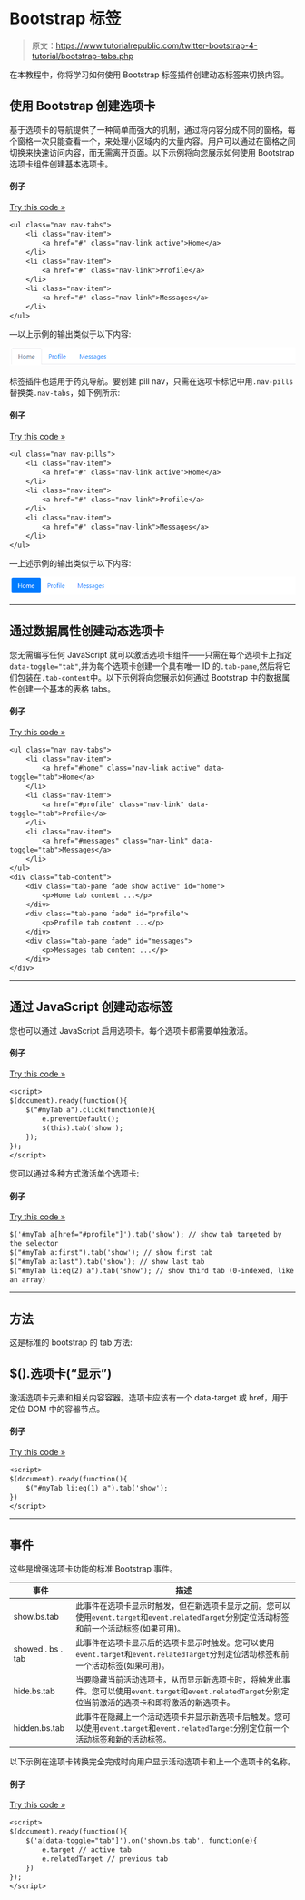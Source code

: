 # Bootstrap 标签

> 原文：<https://www.tutorialrepublic.com/twitter-bootstrap-4-tutorial/bootstrap-tabs.php>

在本教程中，你将学习如何使用 Bootstrap 标签插件创建动态标签来切换内容。

## 使用 Bootstrap 创建选项卡

基于选项卡的导航提供了一种简单而强大的机制，通过将内容分成不同的窗格，每个窗格一次只能查看一个，来处理小区域内的大量内容。用户可以通过在窗格之间切换来快速访问内容，而无需离开页面。以下示例将向您展示如何使用 Bootstrap 选项卡组件创建基本选项卡。

#### 例子

[Try this code »](../codelab.php?topic=bootstrap-4&file=basic-tabs "Try this code using online Editor")

```
<ul class="nav nav-tabs">
    <li class="nav-item">
        <a href="#" class="nav-link active">Home</a>
    </li>
    <li class="nav-item">
        <a href="#" class="nav-link">Profile</a>
    </li>
    <li class="nav-item">
        <a href="#" class="nav-link">Messages</a>
    </li>
</ul>
```

—以上示例的输出类似于以下内容:

[![Bootstrap Tabs](img/de86282d6db4b400f377bb49daa89843.png)](../codelab.php?topic=bootstrap-4&file=basic-tabs) 

标签插件也适用于药丸导航。要创建 pill nav，只需在选项卡标记中用`.nav-pills`替换类`.nav-tabs`，如下例所示:

#### 例子

[Try this code »](../codelab.php?topic=bootstrap-4&file=basic-pills "Try this code using online Editor")

```
<ul class="nav nav-pills">
    <li class="nav-item">
        <a href="#" class="nav-link active">Home</a>
    </li>
    <li class="nav-item">
        <a href="#" class="nav-link">Profile</a>
    </li>
    <li class="nav-item">
        <a href="#" class="nav-link">Messages</a>
    </li>
</ul>
```

—上述示例的输出类似于以下内容:

[![Bootstrap Pills](img/a017f993f904da26ccbca14f204fd415.png)](../codelab.php?topic=bootstrap-4&file=basic-pills) 

* * *

## 通过数据属性创建动态选项卡

您无需编写任何 JavaScript 就可以激活选项卡组件——只需在每个选项卡上指定`data-toggle="tab"`,并为每个选项卡创建一个具有唯一 ID 的`.tab-pane`,然后将它们包装在`.tab-content`中。以下示例将向您展示如何通过 Bootstrap 中的数据属性创建一个基本的表格 tabs。

#### 例子

[Try this code »](../codelab.php?topic=bootstrap-4&file=create-dynamic-tabs-via-data-attribute "Try this code using online Editor")

```
<ul class="nav nav-tabs">
    <li class="nav-item">
        <a href="#home" class="nav-link active" data-toggle="tab">Home</a>
    </li>
    <li class="nav-item">
        <a href="#profile" class="nav-link" data-toggle="tab">Profile</a>
    </li>
    <li class="nav-item">
        <a href="#messages" class="nav-link" data-toggle="tab">Messages</a>
    </li>
</ul>
<div class="tab-content">
    <div class="tab-pane fade show active" id="home">
        <p>Home tab content ...</p>
    </div>
    <div class="tab-pane fade" id="profile">
        <p>Profile tab content ...</p>
    </div>
    <div class="tab-pane fade" id="messages">
        <p>Messages tab content ...</p>
    </div>
</div>
```

* * *

## 通过 JavaScript 创建动态标签

您也可以通过 JavaScript 启用选项卡。每个选项卡都需要单独激活。

#### 例子

[Try this code »](../codelab.php?topic=bootstrap-4&file=create-dynamic-tabs-via-javascript "Try this code using online Editor")

```
<script>
$(document).ready(function(){
    $("#myTab a").click(function(e){
        e.preventDefault();
        $(this).tab('show');
    });
});
</script>
```

您可以通过多种方式激活单个选项卡:

#### 例子

[Try this code »](../codelab.php?topic=bootstrap-4&file=activate-individual-tabs-via-javascript "Try this code using online Editor")

```
$('#myTab a[href="#profile"]').tab('show'); // show tab targeted by the selector
$("#myTab a:first").tab('show'); // show first tab
$("#myTab a:last").tab('show'); // show last tab
$("#myTab li:eq(2) a").tab('show'); // show third tab (0-indexed, like an array)
```

* * *

## 方法

这是标准的 bootstrap 的 tab 方法:

## $().选项卡(“显示”)

激活选项卡元素和相关内容容器。选项卡应该有一个 data-target 或 href，用于定位 DOM 中的容器节点。

#### 例子

[Try this code »](../codelab.php?topic=bootstrap-4&file=tab-show-method "Try this code using online Editor")

```
<script>
$(document).ready(function(){
    $("#myTab li:eq(1) a").tab('show');
})
</script>
```

* * *

## 事件

这些是增强选项卡功能的标准 Bootstrap 事件。

| 事件 | 描述 |
| --- | --- |
| show.bs.tab | 此事件在选项卡显示时触发，但在新选项卡显示之前。您可以使用`event.target`和`event.relatedTarget`分别定位活动标签和前一个活动标签(如果可用)。 |
| showed . bs . tab | 此事件在选项卡显示后的选项卡显示时触发。您可以使用`event.target`和`event.relatedTarget`分别定位活动标签和前一个活动标签(如果可用)。 |
| hide.bs.tab | 当要隐藏当前活动选项卡，从而显示新选项卡时，将触发此事件。您可以使用`event.target`和`event.relatedTarget`分别定位当前激活的选项卡和即将激活的新选项卡。 |
| hidden.bs.tab | 此事件在隐藏上一个活动选项卡并显示新选项卡后触发。您可以使用`event.target`和`event.relatedTarget`分别定位前一个活动标签和新的活动标签。 |

以下示例在选项卡转换完全完成时向用户显示活动选项卡和上一个选项卡的名称。

#### 例子

[Try this code »](../codelab.php?topic=bootstrap-4&file=tabs-events "Try this code using online Editor")

```
<script>
$(document).ready(function(){
    $('a[data-toggle="tab"]').on('shown.bs.tab', function(e){
        e.target // active tab
        e.relatedTarget // previous tab
    })
});
</script>
```